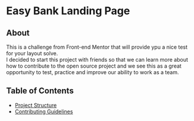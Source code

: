 # Easy Bank Landing Page

## About
This is a challenge from Front-end Mentor that will provide ypu a nice test for your layout solve. 
<br> 
I decided to start this project with friends so that we can learn more about how to contribute to the open source project and we see this as a great opportunity to test, practice and improve our ability to work as a team.
## Table of Contents

- [Project Structure](./docs/project-structure.md)
- [Contributing Guidelines](./docs/CONTRIBUTING.md)
